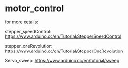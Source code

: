 # motor_control

for more details:

stepper_speedControl: https://www.arduino.cc/en/Tutorial/StepperSpeedControl

stepper_oneRevolution: https://www.arduino.cc/en/Tutorial/StepperOneRevolution

Servo_sweep: https://www.arduino.cc/en/tutorial/sweep


